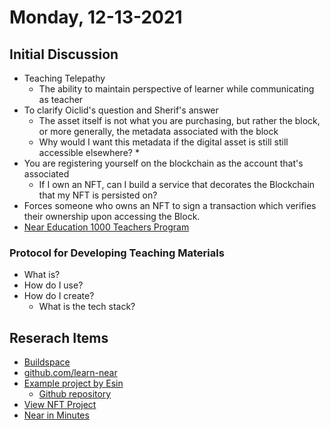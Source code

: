 # Monday, 12-13-2021


## Initial Discussion
* Teaching Telepathy
    * The ability to maintain perspective of learner while communicating as teacher
* To clarify Oiclid's question and Sherif's answer
    * The asset itself is not what you are purchasing, but rather the block, or more generally, the metadata associated with the block
    * Why would I want this metadata if the digital asset is still still accessible elsewhere?
        * 
* You are registering yourself on the blockchain as the account that's associated
    * If I own an NFT, can I build a service that decorates the Blockchain that my NFT is persisted on?
* Forces someone who owns an NFT to sign a transaction which verifies their ownership upon accessing the Block.
* [Near Education 1000 Teachers Program](https://near.org/blog/near-education-1000-teachers-program/)

### Protocol for Developing Teaching Materials
* What is?
* How do I use?
* How do I create?
    * What is the tech stack?

## Reserach Items
* [Buildspace](https://buildspace.so/)
* [github.com/learn-near](github.com/learn-near)
* [Example project by Esin](https://near-pin.herokuapp.com/)
    * [Github repository](https://github.com/eadsoy/NEAR-L2-Near-Pin)
* [View NFT Project](https://near.org/blog/near-education-1000-teachers-program/)
* [Near in Minutes](https://near-in-minutes.com/)